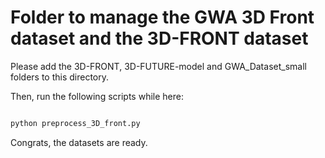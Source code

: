 # Folder to manage the GWA 3D Front dataset and the 3D-FRONT dataset

Please add the 3D-FRONT, 3D-FUTURE-model and GWA_Dataset_small folders to this directory.

Then, run the following scripts while here:

```bash

python preprocess_3D_front.py

```

Congrats, the datasets are ready.
